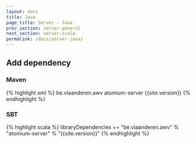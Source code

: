 ```yaml
---
layout: docs
title: Java
page_title: Server - Java
prev_section: server-general
next_section: server-scala
permalink: /docs/server-java/
---
```


## Add dependency

### Maven

{% highlight xml %}
<dependency>
    <groupId>be.vlaanderen.awv</groupId>
    <artifactId>atomium-server</artifactId>
    <version>{{site.version}}</version>
</dependency>
{% endhighlight %}

### SBT

{% highlight scala %}
libraryDependencies += "be.vlaanderen.awv" % "atomium-server" % "{{site.version}}"
{% endhighlight %}